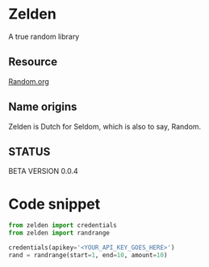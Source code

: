 # Zelden
A true random library

## Resource
[Random.org](https://api.random.org)

## Name origins
Zelden is Dutch for Seldom, which is also to say, Random.


## STATUS
BETA VERSION 0.0.4


# Code snippet

```python
from zelden import credentials
from zelden import randrange

credentials(apikey='<YOUR_API_KEY_GOES_HERE>')
rand = randrange(start=1, end=10, amount=10)
```